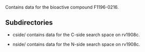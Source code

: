 Contains data for the bioactive compound F1196-0216.

## Subdirectories

- cside/ contains data for the C-side search space on rv1908c.

- nside/ contains data for the N-side search space on rv1908c.

